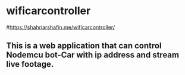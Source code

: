 # wificarcontroller
#https://shahriarshafin.me/wificarcontroller/
## This is a web application that can control Nodemcu bot-Car with ip address and stream live footage.

